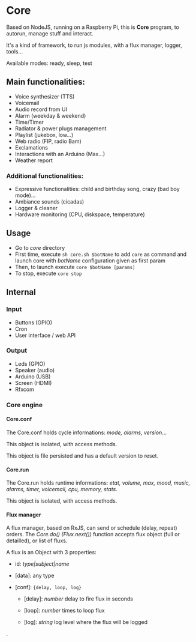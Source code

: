 # Core

Based on NodeJS, running on a Raspberry Pi, this is **Core** program, to autorun, manage stuff and interact.

It's a kind of framework, to run js modules, with a flux manager, logger, tools...

Available modes: ready, sleep, test

## Main functionalities:

- Voice synthesizer (TTS)
- Voicemail
- Audio record from UI
- Alarm (weekday & weekend)
- Time/Timer
- Radiator & power plugs management
- Playlist (jukebox, low...)
- Web radio (FIP, radio Bam)
- Exclamations
- Interactions with an Arduino (Max...)
- Weather report

### Additional functionalities:

- Expressive functionalities: child and birthday song, crazy (bad boy mode)...
- Ambiance sounds (cicadas)
- Logger & cleaner
- Hardware monitoring (CPU, diskspace, temperature)

## Usage

- Go to _core_ directory
- First time, execute `sh core.sh $botName` to add `core` as command and launch core with _botName_ configuration given as first param
- Then, to launch execute `core $botName [params]`
- To stop, execute `core stop`

## Internal

### Input

- Buttons (GPIO)
- Cron
- User interface / web API

### Output

- Leds (GPIO)
- Speaker (audio)
- Arduino (USB)
- Screen (HDMI)
- Rfxcom

### Core engine

#### Core.conf

The Core.conf holds cycle informations: _mode, alarms, version_...

This object is isolated, with access methods.

This object is file persisted and has a default version to reset.

#### Core.run

The Core.run holds runtime informations: _etat, volume, max, mood, music, alarms, timer, voicemail, cpu, memory, stats_.

This object is isolated, with access methods.

#### Flux manager

A flux manager, based on RxJS, can send or schedule (delay, repeat) orders.
The _Core.do() (Flux.next())_ function accepts flux object (full or detailled), or list of fluxs.

A flux is an Object with 3 properties:

- id: _type|subject|name_

- [data]: any type

- [conf]: `{delay, loop, log}`

  - [delay]: _number_ delay to fire flux in seconds

  - [loop]: _number_ times to loop flux

  - [log]: _string_ log level where the flux will be logged

.
